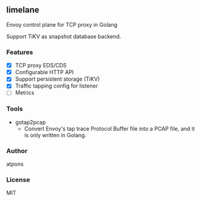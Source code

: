 limelane
---

Envoy control plane for TCP proxy in Golang

Support TiKV as snapshot database backend.

### Features
- [x] TCP proxy EDS/CDS
- [x] Configurable HTTP API
- [x] Support persistent storage (TiKV)
- [x] Traffic tapping config for listener
- [ ] Metrics

### Tools
- gotap2pcap
  - Convert Envoy's tap trace Protocol Buffer file into a PCAP file, and it is only written in Golang.

### Author
atpons

### License
MIT
